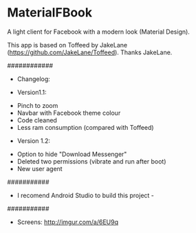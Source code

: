 # MaterialFBook #
A light client for Facebook with a modern look (Material Design).

This app is based on Toffeed by JakeLane (https://github.com/JakeLane/Toffeed). Thanks JakeLane.
 
############
 
* Changelog:

+ Version1.1:
- Pinch to zoom
- Navbar with Facebook theme colour
- Code cleaned
- Less ram consumption (compared with Toffeed)

+ Version 1.2:
- Option to hide "Download Messenger"
- Deleted two permissions (vibrate and run after boot)
- New user agent

###########

- I recomend Android Studio to build this project - 

###########

* Screens:
http://imgur.com/a/6EU9q